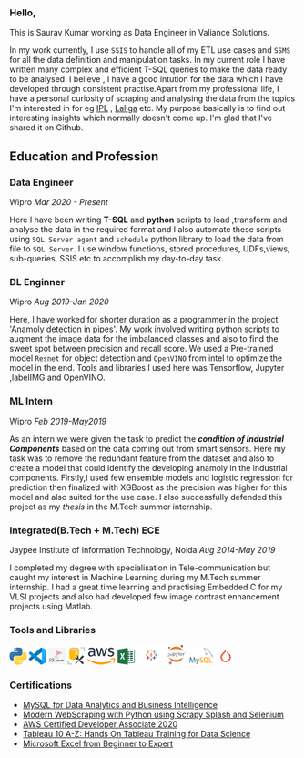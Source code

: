 ### Hello,

This is Saurav Kumar working as Data Engineer in Valiance Solutions. 

In my work currently, I use `SSIS` to handle all of my ETL use cases and `SSMS` for all the data definition and manipulation tasks. In my current role I have written many complex 
and efficient T-SQL queries to make the data ready to be analysed. I believe , I have a good intution for the data which I have developed through consistent practise.Apart 
from my professional life, I have a personal curiosity of scraping and analysing the data from the topics I'm interested in for eg [IPL](https://github.com/sauravkmr992/IPL2020) , [Laliga](https://github.com/sauravkmr992/Scraping_Analysing_Laliga_20-21) etc. My purpose basically is to find out interesting insights which normally doesn't come up. I'm glad that I've shared it on Github.

## Education and Profession

### Data Engineer

Wipro *Mar 2020 - Present*

Here I have been writing **T-SQL** and **python** scripts to load ,transform and analyse the data in the required format and I also automate these scripts using `SQL Server agent` and `schedule` python library to load the data from file to `SQL Server`. I use window functions, stored procedures, UDFs,views, sub-queries, SSIS etc to accomplish my day-to-day task. 

### DL Enginner

Wipro *Aug 2019-Jan 2020*

Here, I have worked for shorter duration as a programmer in the project 'Anamoly detection in pipes'. My work involved writing python scripts to augment the image data for the imbalanced classes and also to find the sweet spot between precision and recall score. We used a Pre-trained model `Resnet` for object detection and `OpenVINO` from intel to optimize the model in the end. Tools and libraries I used here was Tensorflow, Jupyter ,labelIMG and OpenVINO.

### ML Intern

Wipro *Feb 2019-May2019*

As an intern we were given the task to predict the ***condition of Industrial Components*** based on the data coming out from smart sensors. Here my task was to remove the redundant feature from the dataset and also to create a model that could identify the developing anamoly in the industrial components. Firstly,I used few ensemble models and logistic regression for prediction then finalized with XGBoost as the precision was higher for this model and also suited for the use case. I also successfully defended this project as my *thesis* in the M.Tech summer internship.

### Integrated(B.Tech + M.Tech) ECE 

Jaypee Institute of Information Technology, Noida  *Aug 2014-May 2019*

I completed my degree with specialisation in Tele-communication but caught my interest in Machine Learning during my M.Tech summer internship. I had a great time learning 
and practising Embedded C for my VLSI projects and also had developed few image contrast enhancement projects using Matlab.


### Tools and Libraries

<img src='/images/python.jpg' width=30> <img src='/images/vscode.jpg' width=30> <img src='/images/SSIS.png' width=30> <img src='/images/ssms.png' width=30> <img src='/images/aws.png' width=50> <img src='/images/excel.png' width=30> <img src='/images/tableau.png' width=50> <img src='/images/jupyter.png' width=30> <img src='/images/mysql.png' width=50> <img src='/images/pytorch.png' width=30>

### Certifications

- [MySQL for Data Analytics and Business Intelligence](https://github.com/sauravkmr992/sauravkmr992/blob/master/Certificates/MySQL%20for%20Data%20Analytics%20and%20Business%20Intelligence.pdf)
- [Modern WebScraping with Python using Scrapy Splash and Selenium](https://github.com/sauravkmr992/sauravkmr992/blob/master/Certificates/Modern%20Web%20Scraping%20using%20Scrapy%20Splash%20Selenium.pdf)
- [AWS Certified Developer Associate 2020](https://github.com/sauravkmr992/sauravkmr992/blob/master/Certificates/AWS%20Certified%20Developer%20Certificate.pdf)
- [Tableau 10 A-Z: Hands On Tableau Training for Data Science](https://github.com/sauravkmr992/sauravkmr992/blob/master/Certificates/Tableau%2010%20A-Z.pdf)
- [Microsoft Excel from Beginner to Expert](https://github.com/sauravkmr992/sauravkmr992/blob/master/Certificates/Microsoft%20Excel-%20From%20Beginner%20to%20Expert.pdf)
